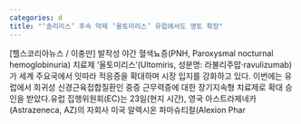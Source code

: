 ```yaml
---
categories: d
title: "‘솔리리스’ 후속 약제 ‘울토미리스’ 유럽에서도 영토 확장"
---
```

[헬스코리아뉴스 / 이충만] 발작성 야간 혈색뇨증(PNH, Paroxysmal nocturnal hemoglobinuria) 치료제 ‘울토미리스’(Ultomiris, 성분명: 라불리주맙·ravulizumab)가 세계 주요국에서 잇따라 적응증을 확대하며 시장 입지를 강화하고 있다. 이번에는 유럽에서 희귀성 신경근육접합질환인 중증 근무력증에 대한 장기지속형 치료제로 확대 승인을 받았다.유럽 집행위원회(EC)는 23일(현지 시간), 영국 아스트라제네카(Astrazeneca, AZ)의 자회사 미국 알렉시온 파마슈티컬(Alexion Phar